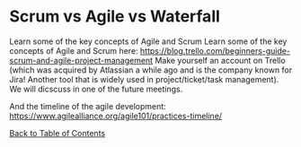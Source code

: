 # Scrum vs Agile vs Waterfall

Learn some of the key concepts of Agile and Scrum
Learn some of the key concepts of Agile and Scrum here: https://blog.trello.com/beginners-guide-scrum-and-agile-project-management
Make yourself an account on Trello (which was acquired by Atlassian a while ago and is the company known for Jira!
Another tool that is widely used in project/ticket/task management). We will dicscuss in one of the future meetings.

And the timeline of the agile development: https://www.agilealliance.org/agile101/practices-timeline/

[Back to Table of Contents](https://github.com/Pomona-ITS/DailyChallenges/blob/main/README.md)
